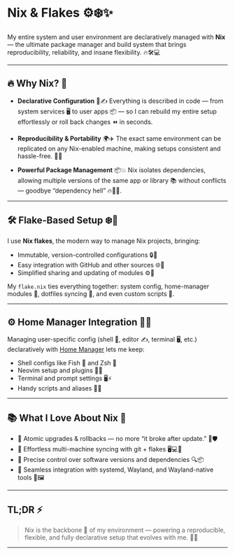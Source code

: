 # Nix & Flakes ⚙️❄️✨

My entire system and user environment are declaratively managed with **Nix** — the ultimate package manager and build system that brings reproducibility, reliability, and insane flexibility. 🔥🛠️💻

---

## 🔥 Why Nix? 🚀

* **Declarative Configuration** 📜✍️
  Everything is described in code — from system services 🖥️ to user apps 📦 — so I can rebuild my entire setup effortlessly or roll back changes ⏪ in seconds.

* **Reproducibility & Portability** 🌍✈️
  The exact same environment can be replicated on any Nix-enabled machine, making setups consistent and hassle-free. 🔄💡

* **Powerful Package Management** 📦💥
  Nix isolates dependencies, allowing multiple versions of the same app or library 📚 without conflicts — goodbye “dependency hell” 🔥😵‍💫.

---

## 🛠️ Flake-Based Setup ❄️🔗

I use **Nix flakes**, the modern way to manage Nix projects, bringing:

* Immutable, version-controlled configurations 🔒📝
* Easy integration with GitHub and other sources 🌐🐙
* Simplified sharing and updating of modules ⚙️🔄

My `flake.nix` ties everything together: system config, home-manager modules 🏡, dotfiles syncing 🔄, and even custom scripts 🤖.

---

## ⚙️ Home Manager Integration 🏡✨

Managing user-specific config (shell 🐚, editor ✍️, terminal 🖥️, etc.) declaratively with [Home Manager](https://nix-community.github.io/home-manager/) lets me keep:

* Shell configs like Fish 🐠 and Zsh 🦦
* Neovim setup and plugins 🎨🎯
* Terminal and prompt settings 🖥️⚡
* Handy scripts and aliases 🧰📝

---

## 📚 What I Love About Nix 💖

* 💪 Atomic upgrades & rollbacks — no more “it broke after update.” 🔧🛡️
* 🔄 Effortless multi-machine syncing with git + flakes 🖥️💻📱
* 🎯 Precise control over software versions and dependencies 🔍📦
* 🚀 Seamless integration with systemd, Wayland, and Wayland-native tools 🎉🖼️

---

## TL;DR ⚡

> Nix is the backbone 🦴 of my environment — powering a reproducible, flexible, and fully declarative setup that evolves with me. 🌱🔥

---
